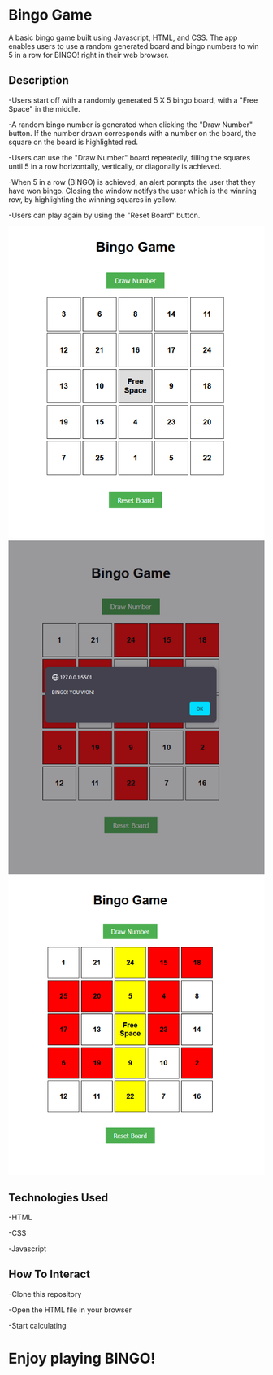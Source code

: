 # Bingo Game

A basic bingo game built using Javascript, HTML, and CSS. The app enables users to use a random generated board and bingo numbers to win 5 in a row for BINGO! right in their web browser.

## Description

-Users start off with a randomly generated 5 X 5 bingo board, with a "Free Space" in the middle.

-A random bingo number is generated when clicking the "Draw Number" button. If the number drawn corresponds with a number on the board, the square on the board is highlighted red.

-Users can use the "Draw Number" board repeatedly, filling the squares until 5 in a row horizontally, vertically, or diagonally is achieved.

-When 5 in a row (BINGO) is achieved, an alert pormpts the user that they have won bingo. Closing the window notifys the user which is the winning row, by highlighting the winning squares in yellow.

-Users can play again by using the "Reset Board" button.


![demo-img1](bingo1.png)
![demo-img2](bingo2.png)
![demo-img3](bingo3.png)

## Technologies Used
-HTML

-CSS

-Javascript

## How To Interact

-Clone this repository

-Open the HTML file in your browser

-Start calculating

# Enjoy playing BINGO! 